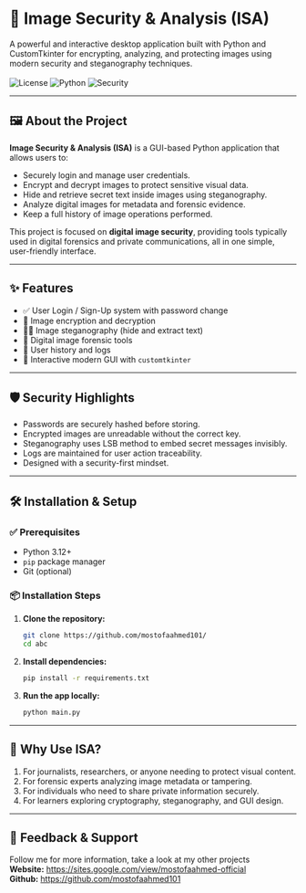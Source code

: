 # 🔐 Image Security & Analysis (ISA)

A powerful and interactive desktop application built with Python and CustomTkinter for encrypting, analyzing, and protecting images using modern security and steganography techniques. <br> <br>
![License](https://img.shields.io/badge/license-MIT-green)
![Python](https://img.shields.io/badge/python-3.12%2B-blue)
![Security](https://img.shields.io/badge/security-focused-critical)

---

## 🖼️ About the Project

**Image Security & Analysis (ISA)** is a GUI-based Python application that allows users to:

- Securely login and manage user credentials.
- Encrypt and decrypt images to protect sensitive visual data.
- Hide and retrieve secret text inside images using steganography.
- Analyze digital images for metadata and forensic evidence.
- Keep a full history of image operations performed.

This project is focused on **digital image security**, providing tools typically used in digital forensics and private communications, all in one simple, user-friendly interface.

---

## ✨ Features

- ✅ User Login / Sign-Up system with password change
- 🔐 Image encryption and decryption
- 🕵️‍♂️ Image steganography (hide and extract text)
- 🧪 Digital image forensic tools
- 📜 User history and logs
- 🎨 Interactive modern GUI with `customtkinter`

---

## 🛡️ Security Highlights

- Passwords are securely hashed before storing.
- Encrypted images are unreadable without the correct key.
- Steganography uses LSB method to embed secret messages invisibly.
- Logs are maintained for user action traceability.
- Designed with a security-first mindset.

---

## 🛠 Installation & Setup

### ✅ Prerequisites

- Python 3.12+
- `pip` package manager
- Git (optional)

### 📦 Installation Steps

1. **Clone the repository:**

   ```bash
   git clone https://github.com/mostofaahmed101/
   cd abc
   ```
2. **Install dependencies:**

    ```bash
    pip install -r requirements.txt
    ```
3. **Run the app locally:**

    ```bash
    python main.py
    ```

---

## 🤔 Why Use ISA?

1. For journalists, researchers, or anyone needing to protect visual content.
2. For forensic experts analyzing image metadata or tampering.
3. For individuals who need to share private information securely.
4. For learners exploring cryptography, steganography, and GUI design.

---

## 💬 Feedback & Support
Follow me for more information, take a look at my other projects <br>
**Website:** https://sites.google.com/view/mostofaahmed-official <br>
**Github:** https://github.com/mostofaahmed101

